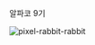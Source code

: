 알파코 9기


![pixel-rabbit-rabbit](https://github.com/LJRabbit/LJRabbit/assets/161268890/aca7a8c3-102d-43d4-8f4e-634ddb7fc5df)

